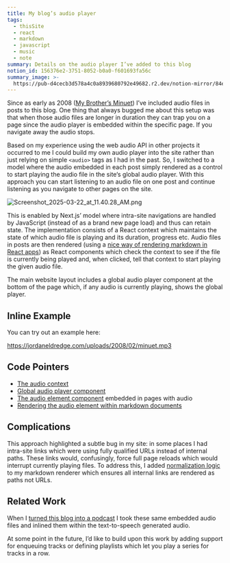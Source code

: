 ```yaml
---
title: My blog’s audio player
tags:
  - thisSite
  - react
  - markdown
  - javascript
  - music
  - note
summary: Details on the audio player I’ve added to this blog
notion_id: 156376e2-3751-8052-b0a0-f601693fa56c
summary_image: >-
  https://pub-d4cecb3d578a4c0a8939680792e49682.r2.dev/notion-mirror/84ebb48c-616a-4f51-ae9a-991a4e0a7e9b/78362f5a-07cd-44f8-928d-ce221611355a/Screenshot_2025-03-22_at_11.40.28_AM.png
---
```

Since as early as 2008 ([My Brother’s Minuet](https://jordaneldredge.com/blog/my-brothers-minuet/)) I’ve included audio files in posts to this blog. One thing that always bugged me about this setup was that when those audio files are longer in duration they can trap you on a page since the audio player is embedded within the specific page. If you navigate away the audio stops.

Based on my experience using the web audio API in other projects it occurred to me I could build my own audio player into the site rather than just relying on simple `<audio>` tags as I had in the past. So, I switched to a model where the audio embedded in each post simply rendered as a control to start playing the audio file in the site‘s global audio player. With this approach you can start listening to an audio file on one post and continue listening as you navigate to other pages on the site.

![Screenshot\_2025-03-22\_at\_11.40.28\_AM.png](https://pub-d4cecb3d578a4c0a8939680792e49682.r2.dev/notion-mirror/84ebb48c-616a-4f51-ae9a-991a4e0a7e9b/78362f5a-07cd-44f8-928d-ce221611355a/Screenshot_2025-03-22_at_11.40.28_AM.png)

This is enabled by Next.js’ model where intra-site navigations are handled by JavaScript (instead of as a brand new page load) and thus can retain state. The implementation consists of a React context which maintains the state of which audio file is playing and its duration, progress etc. Audio files in posts are then rendered (using a [nice way of rendering markdown in React apps](https://jordaneldredge.com/notes/markdown-react/)) as React components which check the context to see if the file is currently being played and, when clicked, tell that context to start playing the given audio file.

The main website layout includes a global audio player component at the bottom of the page which, if any audio is currently playing, shows the global player.

## Inline Example

You can try out an example here:

<https://jordaneldredge.com/uploads/2008/02/minuet.mp3>

## Code Pointers

- [The audio context](https://github.com/captbaritone/jordaneldredge.com/blob/master/app/AudioContext.js)
- [Global audio player component](https://github.com/captbaritone/jordaneldredge.com/blob/39d85a6e6b3fad0e8841b3aca8a3f0d94af7a4c2/app/AudioPlayer.js)
- [The audio element component](https://github.com/captbaritone/jordaneldredge.com/blob/39d85a6e6b3fad0e8841b3aca8a3f0d94af7a4c2/lib/components/AudioElement.js) embedded in pages with audio
- [Rendering the audio element within markdown documents](https://github.com/captbaritone/jordaneldredge.com/blob/39d85a6e6b3fad0e8841b3aca8a3f0d94af7a4c2/lib/components/Markdown.js#L45)

## Complications

This approach highlighted a subtle bug in my site: in some places I had intra-site links which were using fully qualified URLs instead of internal paths. These links would, confusingly, force full page reloads which would interrupt currently playing files. To address this, I added [normalization logic](https://github.com/captbaritone/jordaneldredge.com/blob/39d85a6e6b3fad0e8841b3aca8a3f0d94af7a4c2/lib/components/Markdown.js#L69) to my markdown renderer which ensures all internal links are rendered as paths not URLs.

## Related Work

When I [turned this blog into a podcast](https://jordaneldredge.com/notes/tts-podcast/) I took these same embedded audio files and inlined them within the text-to-speech generated audio.

At some point in the future, I’d like to build upon this work by adding support for enqueuing tracks or defining playlists which let you play a series for tracks in a row.
